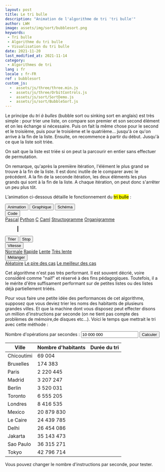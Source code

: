 ```yaml
---
layout: post
title: Le tri bulle
description: "Animation de l'algorithme de tri 'tri bulle'"
author: LWH
image: assets/img/sort/bubblesort.png
keywords: 
 - Tri bulle
 - Algorithme du tri bulle
 - Visualisation du tri bulle
date: 2021-11-20
last_modified_at: 2021-11-14
category: 
 - Algorithmes de tri 
lang : fr
locale : fr-FR
ref : bubblesort
custom_js:
  -  assets/js/three/three.min.js
  -  assets/js/three/OrbitControls.js
  -  assets/js/sort/SortDemo.js
  -  assets/js/sort/BubbleSort.js
---
```



Le principe du <em>tri à bulles</em> (bubble sort ou sinking sort en anglais) est très simple : pour trier une liste, on compare son premier et son second élément et on les échange si nécessaire. Puis on fait la même chose pour le second et le troisième, puis pour le troisième et le quatrième... jusqu'à ce qu'on arrive à la fin de la liste. Ensuite, on recommence à partir du début. Jusqu'à ce que la liste soit triée.

On sait que la liste est triée si on peut la parcourir en entier sans effectuer de permutation.

On remarque, qu'après la première itération, l'élément le plus grand se trouve à la fin de la liste. Il est donc inutile de le comparer avec le précédent. A la fin de la seconde itération, les deux éléments les plus grands qui sont à la fin de la liste. A chaque itération, on peut donc s'arrêter un peu plus tôt.

L’animation ci-dessous détaille le fonctionnement du <mark>tri bulle</mark> :
	
<div class="w3-bar w3-black">
	<button class="w3-bar-item w3-button" onclick="opentab('anim')">Animation</button>
	<button class="w3-bar-item w3-button" onclick="opentab('graph')">Graphique</button>
	<button class="w3-bar-item w3-button" onclick="opentab('schem')">Schéma</button>
	<div class="w3-dropdown-hover">
		<button class="w3-button">Code</button>
		<div class="w3-dropdown-content w3-bar-block w3-card-4">
		  <a href="#" class="w3-bar-item w3-button" title="Pascal" onclick="opentab('pascal');return false;">Pascal</a>
		  <a href="#" class="w3-bar-item w3-button" title="Python" onclick="opentab('python');return false;">Python</a>
		  <a href="#" class="w3-bar-item w3-button" title="C" onclick="opentab('C');return false;">C</a>
		  <a href="#" class="w3-bar-item w3-button" title="Caml" onclick="opentab('caml');return false;">Caml</a>				  
		  <a href="#" class="w3-bar-item w3-button" title="nsd" onclick="opentab('nsd');return false;">Structogramme</a>
		  <a href="#" class="w3-bar-item w3-button" title="Flowchart" onclick="opentab('flowchart');return false;">Organigramme</a>
		</div>
	</div>
</div>

<figure>
	<div id="anim" class="tab" style="position: relative;">
	<canvas id = "sort_canvas" width = "640" height = "295" class="animation" style="position:relative;top:0;left:0;border:1px solid #000000;  margin-bottom:0"> </canvas>
	<canvas id = "sort_canvas_layer" width = "640" height = "100" class="animation" style="position:absolute;top:0;left:0; margin-top:0;"></canvas>
	</div>
	<div id="graph" class="w3-container tab" style="display:none">
	<canvas id = "sort_canvas_graph" width = "640" height = "295" class="animation" style="position:relative;top:0;left:0;border:1px solid #000000;  margin-bottom:0;z-index: 0;"> </canvas>
	</div>
	<div id="schem" class="w3-container tab" style="display:none">
	<canvas id = "sort_canvas_schem" width = "640" height = "295" class="animation" style="position:relative;top:0;left:0;border:1px solid #000000; margin-bottom:0;z-index: 0;"> </canvas>
	</div>	
<div id="C" class="w3-container tab animation" style="display:none ;   width:100%;  height:395px; background-color:white;  overflow:scroll;">
<pre class="C">	
void bubble_sort(int* list, int size)
{
	int pass = 0;
	bool swapped = true;
	int current;
	while (swapped) {
	    swapped = false;
	    pass ++;
	    for (current=0;current<size-pass;current++) {
		if (lst[current]>lst[current+1]){
		    swapped = true;
		    // On permute les deux éléments
		    int temp = lst[current];
		    lst[current] = lst[current+1];
		    lst[current+1] = temp;
		}
	    }
	}
}
</pre>
</div>

<div id="python" class="w3-container tab animation" style="display:none ;   width:100%;  height:395px; background-color:white;  overflow:scroll;">
<pre class="python">
def bubble_sort(lst):
swapped = True
pass = 0
while swapped == True:
    swapped = False
    pass = pass + 1
    for current in range(0, len(tableau) - passage):
	if lst[current] > lst[current + 1]:
	    swapped = True
	    # On echange les deux elements
	    lst[current], lst[current + 1] = lst[current + 1],lst[current]
return tableau  
</pre>	
</div>		
	
<div id="pascal" class="w3-container tab animation" style="display:none ;   width:100%;  height:395px; background-color:white;  overflow:scroll;">
<pre class="pascal">
type tab = array[1..20] of integer;
procedure bubble_sort(var tableau : tab);
    
var swapped : boolean;
    current : integer;
    temp : integer;
    pass : integer;
     
begin
  pass := 1;
  REPEAT
    swapped := false;
    for current := 1 to 20 - pass do
    begin
	if (lst[current] > lst[current + 1]) then
	begin
	    { on échange les deux éléments }
	    temp := lst[current];
	    lst[current]:=lst[current + 1];
	    lst[current + 1]:=temp;
	    swapped := true;
	end;
    end;
    pass := pass + 1;
    UNTIL (not swapped);
end;
</pre>
</div>
	
<div id="caml" class="w3-container tab animation" style="display:none ;   width:100%;  height:395px; background-color:white;  overflow:scroll;">	
<pre class="caml">	
let bublle_sort lst =
        let pass= ref 1 and swapped = ref true in
        while (!swapped = true) do
            swapped := false;
            pass := !pass + 1;
            for current = 0 to (Array.length lst) - !pass do
                if lst.(current) > lst.(current + 1) then
                begin
                    (* On echange les deux elements *)
                    swapped := true;
                    let temp = lst.(current) in
                    begin
                       lst.(current) <- lst.(current + 1);
                       lst.(current + 1) <- temp;
                    end
                end
            done;
        done;
    lst;;
 </pre>
</div>
	
<div id="flowchart" class="w3-container tab animation" style="display:none ;   width:100%;  height:395px; background-color:white;  overflow:scroll;">		
<svg xmlns="http://www.w3.org/2000/svg" style="background-color: rgb(255, 255, 255);" xmlns:xlink="http://www.w3.org/1999/xlink" version="1.1" width="571px" height="611px" viewBox="-0.5 -0.5 571 611"><defs/><g><path d="M 81 41 L 81 72.76" fill="none" stroke="rgba(0, 0, 0, 1)" stroke-width="2" stroke-miterlimit="10" pointer-events="stroke"/><path d="M 81 78.76 L 77 70.76 L 81 72.76 L 85 70.76 Z" fill="rgba(0, 0, 0, 1)" stroke="rgba(0, 0, 0, 1)" stroke-width="2" stroke-miterlimit="10" pointer-events="all"/><rect x="1" y="1" width="160" height="40" rx="6" ry="6" fill="rgba(255, 255, 255, 1)" stroke="rgba(0, 0, 0, 1)" stroke-width="2" pointer-events="all"/><g transform="translate(-0.5 -0.5)"><switch><foreignObject style="overflow: visible; text-align: left;" pointer-events="none" width="100%" height="100%" requiredFeatures="http://www.w3.org/TR/SVG11/feature#Extensibility"><div xmlns="http://www.w3.org/1999/xhtml" style="display: flex; align-items: unsafe center; justify-content: unsafe center; width: 158px; height: 1px; padding-top: 21px; margin-left: 2px;"><div style="box-sizing: border-box; font-size: 0px; text-align: center;" data-drawio-colors="color: rgba(0, 0, 0, 1); "><div style="display: inline-block; font-size: 12px; font-family: Helvetica; color: rgb(0, 0, 0); line-height: 1.2; pointer-events: all; white-space: normal; overflow-wrap: normal;"><b>START</b></div></div></div></foreignObject><text x="81" y="25" fill="rgba(0, 0, 0, 1)" font-family="Helvetica" font-size="12px" text-anchor="middle">START</text></switch></g><path d="M 261 391 L 261 512.76" fill="none" stroke="#3700cc" stroke-width="2" stroke-miterlimit="10" pointer-events="stroke"/><path d="M 261 518.76 L 257 510.76 L 261 512.76 L 265 510.76 Z" fill="#3700cc" stroke="#3700cc" stroke-width="2" stroke-miterlimit="10" pointer-events="all"/><g transform="translate(-0.5 -0.5)"><switch><foreignObject style="overflow: visible; text-align: left;" pointer-events="none" width="100%" height="100%" requiredFeatures="http://www.w3.org/TR/SVG11/feature#Extensibility"><div xmlns="http://www.w3.org/1999/xhtml" style="display: flex; align-items: unsafe center; justify-content: unsafe center; width: 1px; height: 1px; padding-top: 405px; margin-left: 263px;"><div style="box-sizing: border-box; font-size: 0px; text-align: center;" data-drawio-colors="color: rgba(0, 0, 0, 1); background-color: rgba(255, 255, 255, 1); "><div style="display: inline-block; font-size: 11px; font-family: Helvetica; color: rgb(0, 0, 0); line-height: 1.2; pointer-events: all; background-color: rgb(255, 255, 255); white-space: nowrap;">No</div></div></div></foreignObject><text x="263" y="408" fill="rgba(0, 0, 0, 1)" font-family="Helvetica" font-size="11px" text-anchor="middle">No</text></switch></g><path d="M 311 351 L 352.76 351" fill="none" stroke="#005700" stroke-width="2" stroke-miterlimit="10" pointer-events="stroke"/><path d="M 358.76 351 L 350.76 355 L 352.76 351 L 350.76 347 Z" fill="#005700" stroke="#005700" stroke-width="2" stroke-miterlimit="10" pointer-events="all"/><g transform="translate(-0.5 -0.5)"><switch><foreignObject style="overflow: visible; text-align: left;" pointer-events="none" width="100%" height="100%" requiredFeatures="http://www.w3.org/TR/SVG11/feature#Extensibility"><div xmlns="http://www.w3.org/1999/xhtml" style="display: flex; align-items: unsafe center; justify-content: unsafe center; width: 1px; height: 1px; padding-top: 351px; margin-left: 336px;"><div style="box-sizing: border-box; font-size: 0px; text-align: center;" data-drawio-colors="color: rgba(0, 0, 0, 1); background-color: rgba(255, 255, 255, 1); "><div style="display: inline-block; font-size: 11px; font-family: Helvetica; color: rgb(0, 0, 0); line-height: 1.2; pointer-events: all; background-color: rgb(255, 255, 255); white-space: nowrap;">Yes</div></div></div></foreignObject><text x="336" y="354" fill="rgba(0, 0, 0, 1)" font-family="Helvetica" font-size="11px" text-anchor="middle">Yes</text></switch></g><path d="M 261 311 L 311 351 L 261 391 L 211 351 Z" fill="#99ffff" stroke="#3333ff" stroke-width="2" stroke-miterlimit="10" pointer-events="all"/><g transform="translate(-0.5 -0.5)"><switch><foreignObject style="overflow: visible; text-align: left;" pointer-events="none" width="100%" height="100%" requiredFeatures="http://www.w3.org/TR/SVG11/feature#Extensibility"><div xmlns="http://www.w3.org/1999/xhtml" style="display: flex; align-items: unsafe center; justify-content: unsafe center; width: 90px; height: 1px; padding-top: 349px; margin-left: 216px;"><div style="box-sizing: border-box; font-size: 0px; text-align: center;" data-drawio-colors="color: rgba(0, 0, 0, 1); "><div style="display: inline-block; font-size: 12px; font-family: Helvetica; color: rgb(0, 0, 0); line-height: 1.2; pointer-events: all; white-space: normal; overflow-wrap: normal;">cpt &lt; Passnum</div></div></div></foreignObject><text x="261" y="353" fill="rgba(0, 0, 0, 1)" font-family="Helvetica" font-size="12px" text-anchor="middle">cpt &lt; Passnum</text></switch></g><path d="M 261 561 L 261 601 L 561 601 L 561 141 L 89.24 141" fill="none" stroke="#3700cc" stroke-width="2" stroke-miterlimit="10" pointer-events="stroke"/><path d="M 83.24 141 L 91.24 137 L 89.24 141 L 91.24 145 Z" fill="#3700cc" stroke="#3700cc" stroke-width="2" stroke-miterlimit="10" pointer-events="all"/><rect x="201" y="521" width="120" height="40" rx="6" ry="6" fill="#99ffff" stroke="#3333ff" stroke-width="2" pointer-events="all"/><g transform="translate(-0.5 -0.5)"><switch><foreignObject style="overflow: visible; text-align: left;" pointer-events="none" width="100%" height="100%" requiredFeatures="http://www.w3.org/TR/SVG11/feature#Extensibility"><div xmlns="http://www.w3.org/1999/xhtml" style="display: flex; align-items: unsafe center; justify-content: unsafe center; width: 118px; height: 1px; padding-top: 541px; margin-left: 202px;"><div style="box-sizing: border-box; font-size: 0px; text-align: center;" data-drawio-colors="color: rgba(0, 0, 0, 1); "><div style="display: inline-block; font-size: 12px; font-family: Helvetica; color: rgb(0, 0, 0); line-height: 1.2; pointer-events: all; white-space: normal; overflow-wrap: normal;">Passnum = passnum - 1</div></div></div></foreignObject><text x="261" y="545" fill="rgba(0, 0, 0, 1)" font-family="Helvetica" font-size="12px" text-anchor="middle">Passnum = passnum - 1</text></switch></g><path d="M 131 201 L 261 201 L 261 232.76" fill="none" stroke="#001dbc" stroke-width="2" stroke-miterlimit="10" pointer-events="stroke"/><path d="M 261 238.76 L 257 230.76 L 261 232.76 L 265 230.76 Z" fill="#001dbc" stroke="#001dbc" stroke-width="2" stroke-miterlimit="10" pointer-events="all"/><g transform="translate(-0.5 -0.5)"><switch><foreignObject style="overflow: visible; text-align: left;" pointer-events="none" width="100%" height="100%" requiredFeatures="http://www.w3.org/TR/SVG11/feature#Extensibility"><div xmlns="http://www.w3.org/1999/xhtml" style="display: flex; align-items: unsafe center; justify-content: unsafe center; width: 1px; height: 1px; padding-top: 206px; margin-left: 160px;"><div style="box-sizing: border-box; font-size: 0px; text-align: center;" data-drawio-colors="color: rgba(0, 0, 0, 1); background-color: rgba(255, 255, 255, 1); "><div style="display: inline-block; font-size: 11px; font-family: Helvetica; color: rgb(0, 0, 0); line-height: 1.2; pointer-events: all; background-color: rgb(255, 255, 255); white-space: nowrap;">Yes</div></div></div></foreignObject><text x="160" y="209" fill="rgba(0, 0, 0, 1)" font-family="Helvetica" font-size="11px" text-anchor="middle">Yes</text></switch></g><path d="M 81 241 L 81 512.76" fill="none" stroke="rgba(0, 0, 0, 1)" stroke-width="2" stroke-miterlimit="10" pointer-events="stroke"/><path d="M 81 518.76 L 77 510.76 L 81 512.76 L 85 510.76 Z" fill="rgba(0, 0, 0, 1)" stroke="rgba(0, 0, 0, 1)" stroke-width="2" stroke-miterlimit="10" pointer-events="all"/><g transform="translate(-0.5 -0.5)"><switch><foreignObject style="overflow: visible; text-align: left;" pointer-events="none" width="100%" height="100%" requiredFeatures="http://www.w3.org/TR/SVG11/feature#Extensibility"><div xmlns="http://www.w3.org/1999/xhtml" style="display: flex; align-items: unsafe center; justify-content: unsafe center; width: 1px; height: 1px; padding-top: 370px; margin-left: 82px;"><div style="box-sizing: border-box; font-size: 0px; text-align: center;" data-drawio-colors="color: rgba(0, 0, 0, 1); background-color: rgba(255, 255, 255, 1); "><div style="display: inline-block; font-size: 11px; font-family: Helvetica; color: rgb(0, 0, 0); line-height: 1.2; pointer-events: all; background-color: rgb(255, 255, 255); white-space: nowrap;">No</div></div></div></foreignObject><text x="82" y="373" fill="rgba(0, 0, 0, 1)" font-family="Helvetica" font-size="11px" text-anchor="middle">No</text></switch></g><path d="M 81 161 L 131 201 L 81 241 L 31 201 Z" fill="rgba(255, 255, 255, 1)" stroke="rgba(0, 0, 0, 1)" stroke-width="2" stroke-miterlimit="10" pointer-events="all"/><g transform="translate(-0.5 -0.5)"><switch><foreignObject style="overflow: visible; text-align: left;" pointer-events="none" width="100%" height="100%" requiredFeatures="http://www.w3.org/TR/SVG11/feature#Extensibility"><div xmlns="http://www.w3.org/1999/xhtml" style="display: flex; align-items: unsafe center; justify-content: unsafe center; width: 90px; height: 1px; padding-top: 199px; margin-left: 36px;"><div style="box-sizing: border-box; font-size: 0px; text-align: center;" data-drawio-colors="color: rgba(0, 0, 0, 1); "><div style="display: inline-block; font-size: 12px; font-family: Helvetica; color: rgb(0, 0, 0); line-height: 1.2; pointer-events: all; white-space: normal; overflow-wrap: normal;">Passnum&gt;0 ?</div></div></div></foreignObject><text x="81" y="203" fill="rgba(0, 0, 0, 1)" font-family="Helvetica" font-size="12px" text-anchor="middle">Passnum&gt;0 ?</text></switch></g><path d="M 261 281 L 261 301 L 261 291 L 261 302.76" fill="none" stroke="#3700cc" stroke-width="2" stroke-miterlimit="10" pointer-events="stroke"/><path d="M 261 308.76 L 257 300.76 L 261 302.76 L 265 300.76 Z" fill="#3700cc" stroke="#3700cc" stroke-width="2" stroke-miterlimit="10" pointer-events="all"/><rect x="201" y="241" width="120" height="40" rx="6" ry="6" fill="#99ffff" stroke="#3333ff" stroke-width="2" pointer-events="all"/><g transform="translate(-0.5 -0.5)"><switch><foreignObject style="overflow: visible; text-align: left;" pointer-events="none" width="100%" height="100%" requiredFeatures="http://www.w3.org/TR/SVG11/feature#Extensibility"><div xmlns="http://www.w3.org/1999/xhtml" style="display: flex; align-items: unsafe center; justify-content: unsafe center; width: 118px; height: 1px; padding-top: 261px; margin-left: 202px;"><div style="box-sizing: border-box; font-size: 0px; text-align: center;" data-drawio-colors="color: rgba(0, 0, 0, 1); "><div style="display: inline-block; font-size: 12px; font-family: Helvetica; color: rgb(0, 0, 0); line-height: 1.2; pointer-events: all; white-space: normal; overflow-wrap: normal;">cpt = 1</div></div></div></foreignObject><text x="261" y="265" fill="rgba(0, 0, 0, 1)" font-family="Helvetica" font-size="12px" text-anchor="middle">cpt = 1</text></switch></g><path d="M 421 461 L 421 512.76" fill="none" stroke="#005700" stroke-width="2" stroke-miterlimit="10" pointer-events="stroke"/><path d="M 421 518.76 L 417 510.76 L 421 512.76 L 425 510.76 Z" fill="#005700" stroke="#005700" stroke-width="2" stroke-miterlimit="10" pointer-events="all"/><rect x="361" y="421" width="120" height="40" rx="6" ry="6" fill="#ccffe6" stroke="#4d9900" stroke-width="2" pointer-events="all"/><g transform="translate(-0.5 -0.5)"><switch><foreignObject style="overflow: visible; text-align: left;" pointer-events="none" width="100%" height="100%" requiredFeatures="http://www.w3.org/TR/SVG11/feature#Extensibility"><div xmlns="http://www.w3.org/1999/xhtml" style="display: flex; align-items: unsafe center; justify-content: unsafe center; width: 118px; height: 1px; padding-top: 441px; margin-left: 362px;"><div style="box-sizing: border-box; font-size: 0px; text-align: center;" data-drawio-colors="color: rgba(0, 0, 0, 1); "><div style="display: inline-block; font-size: 12px; font-family: Helvetica; color: rgb(0, 0, 0); line-height: 1.2; pointer-events: all; white-space: normal; overflow-wrap: normal;">swap arr[cpt] arr[cpt+1]</div></div></div></foreignObject><text x="421" y="445" fill="rgba(0, 0, 0, 1)" font-family="Helvetica" font-size="12px" text-anchor="middle">swap arr[cpt] arr[cp...</text></switch></g><path d="M 81 121 L 81 152.76" fill="none" stroke="rgba(0, 0, 0, 1)" stroke-width="2" stroke-miterlimit="10" pointer-events="stroke"/><path d="M 81 158.76 L 77 150.76 L 81 152.76 L 85 150.76 Z" fill="rgba(0, 0, 0, 1)" stroke="rgba(0, 0, 0, 1)" stroke-width="2" stroke-miterlimit="10" pointer-events="all"/><rect x="1" y="81" width="160" height="40" fill="rgba(255, 255, 255, 1)" stroke="rgba(0, 0, 0, 1)" stroke-width="2" pointer-events="all"/><g transform="translate(-0.5 -0.5)"><switch><foreignObject style="overflow: visible; text-align: left;" pointer-events="none" width="100%" height="100%" requiredFeatures="http://www.w3.org/TR/SVG11/feature#Extensibility"><div xmlns="http://www.w3.org/1999/xhtml" style="display: flex; align-items: unsafe center; justify-content: unsafe center; width: 158px; height: 1px; padding-top: 101px; margin-left: 2px;"><div style="box-sizing: border-box; font-size: 0px; text-align: center;" data-drawio-colors="color: rgba(0, 0, 0, 1); "><div style="display: inline-block; font-size: 12px; font-family: Helvetica; color: rgb(0, 0, 0); line-height: 1.2; pointer-events: all; white-space: normal; overflow-wrap: normal;">Passnum = len(arr) - 1</div></div></div></foreignObject><text x="81" y="105" fill="rgba(0, 0, 0, 1)" font-family="Helvetica" font-size="12px" text-anchor="middle">Passnum = len(arr) - 1</text></switch></g><rect x="1" y="521" width="160" height="40" rx="6" ry="6" fill="rgba(255, 255, 255, 1)" stroke="rgba(0, 0, 0, 1)" stroke-width="2" pointer-events="all"/><g transform="translate(-0.5 -0.5)"><switch><foreignObject style="overflow: visible; text-align: left;" pointer-events="none" width="100%" height="100%" requiredFeatures="http://www.w3.org/TR/SVG11/feature#Extensibility"><div xmlns="http://www.w3.org/1999/xhtml" style="display: flex; align-items: unsafe center; justify-content: unsafe center; width: 158px; height: 1px; padding-top: 541px; margin-left: 2px;"><div style="box-sizing: border-box; font-size: 0px; text-align: center;" data-drawio-colors="color: rgba(0, 0, 0, 1); "><div style="display: inline-block; font-size: 12px; font-family: Helvetica; color: rgb(0, 0, 0); line-height: 1.2; pointer-events: all; white-space: normal; overflow-wrap: normal;"><b>END</b></div></div></div></foreignObject><text x="81" y="545" fill="rgba(0, 0, 0, 1)" font-family="Helvetica" font-size="12px" text-anchor="middle">END</text></switch></g><path d="M 421 391 L 421 411 L 421 401 L 421 412.76" fill="none" stroke="#005700" stroke-width="2" stroke-miterlimit="10" pointer-events="stroke"/><path d="M 421 418.76 L 417 410.76 L 421 412.76 L 425 410.76 Z" fill="#005700" stroke="#005700" stroke-width="2" stroke-miterlimit="10" pointer-events="all"/><g transform="translate(-0.5 -0.5)"><switch><foreignObject style="overflow: visible; text-align: left;" pointer-events="none" width="100%" height="100%" requiredFeatures="http://www.w3.org/TR/SVG11/feature#Extensibility"><div xmlns="http://www.w3.org/1999/xhtml" style="display: flex; align-items: unsafe center; justify-content: unsafe center; width: 1px; height: 1px; padding-top: 406px; margin-left: 421px;"><div style="box-sizing: border-box; font-size: 0px; text-align: center;" data-drawio-colors="color: rgba(0, 0, 0, 1); background-color: rgba(255, 255, 255, 1); "><div style="display: inline-block; font-size: 11px; font-family: Helvetica; color: rgb(0, 0, 0); line-height: 1.2; pointer-events: all; background-color: rgb(255, 255, 255); white-space: nowrap;">Yes</div></div></div></foreignObject><text x="421" y="409" fill="rgba(0, 0, 0, 1)" font-family="Helvetica" font-size="11px" text-anchor="middle">Yes</text></switch></g><path d="M 481 351 L 501 351 L 501 491 L 429.24 491" fill="none" stroke="#005700" stroke-width="2" stroke-miterlimit="10" pointer-events="stroke"/><path d="M 423.24 491 L 431.24 487 L 429.24 491 L 431.24 495 Z" fill="#005700" stroke="#005700" stroke-width="2" stroke-miterlimit="10" pointer-events="all"/><g transform="translate(-0.5 -0.5)"><switch><foreignObject style="overflow: visible; text-align: left;" pointer-events="none" width="100%" height="100%" requiredFeatures="http://www.w3.org/TR/SVG11/feature#Extensibility"><div xmlns="http://www.w3.org/1999/xhtml" style="display: flex; align-items: unsafe center; justify-content: unsafe center; width: 1px; height: 1px; padding-top: 451px; margin-left: 501px;"><div style="box-sizing: border-box; font-size: 0px; text-align: center;" data-drawio-colors="color: rgba(0, 0, 0, 1); background-color: rgba(255, 255, 255, 1); "><div style="display: inline-block; font-size: 11px; font-family: Helvetica; color: rgb(0, 0, 0); line-height: 1.2; pointer-events: all; background-color: rgb(255, 255, 255); white-space: nowrap;">No</div></div></div></foreignObject><text x="501" y="454" fill="rgba(0, 0, 0, 1)" font-family="Helvetica" font-size="11px" text-anchor="middle">No</text></switch></g><path d="M 421 311 L 481 351 L 421 391 L 361 351 Z" fill="#ccffe6" stroke="#4d9900" stroke-width="2" stroke-miterlimit="10" pointer-events="all"/><g transform="translate(-0.5 -0.5)"><switch><foreignObject style="overflow: visible; text-align: left;" pointer-events="none" width="100%" height="100%" requiredFeatures="http://www.w3.org/TR/SVG11/feature#Extensibility"><div xmlns="http://www.w3.org/1999/xhtml" style="display: flex; align-items: unsafe center; justify-content: unsafe center; width: 118px; height: 1px; padding-top: 351px; margin-left: 362px;"><div style="box-sizing: border-box; font-size: 0px; text-align: center;" data-drawio-colors="color: rgba(0, 0, 0, 1); "><div style="display: inline-block; font-size: 12px; font-family: Helvetica; color: rgb(0, 0, 0); line-height: 1.2; pointer-events: all; white-space: normal; overflow-wrap: normal;"><div>arr[cpt] <br /></div><div>&gt;<br /></div><div>arr[cpt+1]<br /></div></div></div></div></foreignObject><text x="421" y="355" fill="rgba(0, 0, 0, 1)" font-family="Helvetica" font-size="12px" text-anchor="middle">arr[cpt]...</text></switch></g><path d="M 481 541 L 531 541 L 531 291 L 269.24 291" fill="none" stroke="#005700" stroke-width="2" stroke-miterlimit="10" pointer-events="stroke"/><path d="M 263.24 291 L 271.24 287 L 269.24 291 L 271.24 295 Z" fill="#005700" stroke="#005700" stroke-width="2" stroke-miterlimit="10" pointer-events="all"/><rect x="361" y="521" width="120" height="40" rx="6" ry="6" fill="#ccffe6" stroke="#4d9900" stroke-width="2" pointer-events="all"/><g transform="translate(-0.5 -0.5)"><switch><foreignObject style="overflow: visible; text-align: left;" pointer-events="none" width="100%" height="100%" requiredFeatures="http://www.w3.org/TR/SVG11/feature#Extensibility"><div xmlns="http://www.w3.org/1999/xhtml" style="display: flex; align-items: unsafe center; justify-content: unsafe center; width: 118px; height: 1px; padding-top: 541px; margin-left: 362px;"><div style="box-sizing: border-box; font-size: 0px; text-align: center;" data-drawio-colors="color: rgba(0, 0, 0, 1); "><div style="display: inline-block; font-size: 12px; font-family: Helvetica; color: rgb(0, 0, 0); line-height: 1.2; pointer-events: all; white-space: normal; overflow-wrap: normal;">cpt = cpt + 1</div></div></div></foreignObject><text x="421" y="545" fill="rgba(0, 0, 0, 1)" font-family="Helvetica" font-size="12px" text-anchor="middle">cpt = cpt + 1</text></switch></g></g><switch><g requiredFeatures="http://www.w3.org/TR/SVG11/feature#Extensibility"/><a transform="translate(0,-5)" xlink:href="https://www.diagrams.net/doc/faq/svg-export-text-problems" target="_blank"><text text-anchor="middle" font-size="10px" x="50%" y="100%">SVG 1.1 non pris en charge</text></a></switch></svg></div>	

<div id="nsd" class="w3-container tab animation" style="display:none ;   width:100%;  height:395px; background-color:white;  overflow:scroll;">
</div>
	
</figure>

<div class="w3-bar w3-black">
	<button class="w3-bar-item w3-button" onclick="sortdem.start(algo);return false;">Trier</button>
	<button class="w3-bar-item w3-button" onclick="algo.stop();return false;">Stop</button>
	<div class="w3-dropdown-hover">
		<button class="w3-button">Vitesse</button>
		<div class="w3-dropdown-content w3-bar-block w3-card-4">
		  <a href="#" class="w3-bar-item w3-button" title="Vitesse normale" href="PleaseEnableJavascript.html" onclick="sortdem.setSpeed(0.5);return false;">Normale</a>
		  <a href="#" class="w3-bar-item w3-button" title="Vitesse rapide" href="PleaseEnableJavascript.html" onclick="sortdem.setSpeed(1);return false;">Rapide</a>
		  <a href="#" class="w3-bar-item w3-button" title="Vitesse lente" href="PleaseEnableJavascript.html" onclick="sortdem.setSpeed(0.2);return false;">Lente</a>
		  <a href="#" class="w3-bar-item w3-button" title="Vitesse très lente" href="PleaseEnableJavascript.html" onclick="sortdem.setSpeed(0.1);return false;">Très lente</a>
		</div>
	</div>
	<div class="w3-dropdown-hover">
		<button class="w3-button">Mélanger</button>
		<div class="w3-dropdown-content w3-bar-block w3-card-4">
		  <a href="#" class="w3-bar-item w3-button" title="Aléatoire" href="PleaseEnableJavascript.html" onclick="sortdem.shuffle('A');return false;">Aléatoire</a>
		  <a href="#" class="w3-bar-item w3-button" title="Le pire des cas" href="PleaseEnableJavascript.html" onclick="sortdem.shuffle('W');return false;">Le pire des cas</a>
		  <a href="#" class="w3-bar-item w3-button" title="Vitesse lente" href="PleaseEnableJavascript.html" onclick="sortdem.shuffle('B');return false;">Le meilleur des cas</a>
		</div>
	</div>

</div>	

Cet algorithme n'est pas très performant. Il est souvent décrié, voire considéré comme "naïf" et réservé à des fins pédagogiques. Toutefois, il a le mérite d'être suffisament performant sur de petites listes ou des listes déjà partiellement triéés. 
	
Pour vous faire une petite idée des performances de cet algorithme, supposez que vous deviez trier les noms des habitants de plusieurs grandes villes. Et que la machine dont vous disposez peut effecter disons un million d'instructions par seconde (on ne tient pas compte des problèmes de mémoire,de disques etc...). Voici le temps que mettrait le tri avec cette méthode :

<div class="w3-responsive">
<div class="w3-metro-darken w3-bar">
<label class="w3-bar-item" >Nombre d'opérations par secondes :</label>
<input class="w3-input w3-bar-item" type="text" id="computerspeed" value="10 000 000">
<button class="w3-bar-item w3-button" onclick="calc_sort_speed('fr');return false;">Calculer</button>
</div>
<table id = "exectimes"  class="w3-table-all w3-responsive">
	<thead><!-- en-tête -->
		<tr><!-- première ligne -->
			<th> Ville</th>
			<th> Nombre d'habitants</th>
			<th > Durée du tri</th>
		</tr>
	</thead>
	<tbody>
		<tr>
			<td> Chicoutimi</td>
			<td class="w3-right-align">69 004</td>
			<td class="w3-right-align"></td>
		</tr>
		<tr>
			<td>Bruxelles</td>
			<td class="w3-right-align">174 383</td>
			<td class="w3-right-align"></td>
		</tr>	
		<tr>
			<td> Paris</td>
			<td class="w3-right-align">2 220 445</td>
			<td class="w3-right-align"></td>
		</tr>
		<tr>
			<td> Madrid</td>
			<td class="w3-right-align">3 207 247</td>
			<td class="w3-right-align"></td>
		</tr>
		<tr>
			<td> Berlin</td>
			<td class="w3-right-align">3 520 031</td>
			<td class="w3-right-align"></td>
		</tr>
		<tr>
			<td>Toronto</td>
			<td class="w3-right-align">6 555 205</td>
			<td class="w3-right-align"></td>
		</tr>		
		<tr>
			<td> Londres</td>
			<td class="w3-right-align" >8 416 535</td>
			<td class="w3-right-align"></td>
		</tr>
		<tr>
			<td> Mexico</td>
			<td class="w3-right-align">20 879 830</td>
			<td class="w3-right-align"></td>
		</tr>
		<tr>
			<td> Le Caire</td>
			<td class="w3-right-align">24 439 785</td>
			<td class="w3-right-align"></td>
		</tr>
		<tr>
			<td>Delhi</td>
			<td class="w3-right-align">26 454 086</td>
			<td class="w3-right-align"></td>
		</tr>
		<tr>
			<td> Jakarta</td>
			<td class="w3-right-align">35 143 473</td>
			<td class="w3-right-align"></td>
		</tr>
		<tr>
			<td>Sao Paulo</td>
			<td class="w3-right-align">36 315 271</td>
			<td class="w3-right-align"></td>
		</tr>		
		<tr>
			<td> Tokyo</td>
			<td class="w3-right-align">42 796 714</td>
			<td class="w3-right-align"></td>
		</tr>
	</tbody>
</table>
</div>

Vous pouvez changer le nombre d'instructions par seconde, pour tester.

